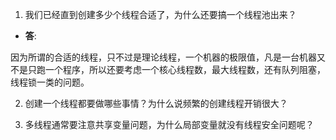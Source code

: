 1. 我们已经直到创建多少个线程合适了，为什么还要搞一个线程池出来？

- **答**:

因为所谓的合适的线程，只不过是理论线程，一个机器的极限值，凡是一台机器又不是只跑一个程序，所以还要考虑一个核心线程数，最大线程数，还有队列阻塞，线程锁一类的问题。

2. 创建一个线程都要做哪些事情？为什么说频繁的创建线程开销很大？

3. 多线程通常要注意共享变量问题，为什么局部变量就没有线程安全问题呢？
